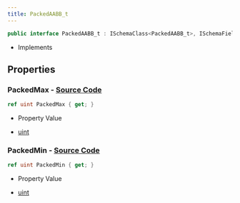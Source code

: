 ```yaml
---
title: PackedAABB_t
---
```


```csharp
public interface PackedAABB_t : ISchemaClass<PackedAABB_t>, ISchemaField, ISchemaClass, INativeHandle
```

- Implements

## Properties

### **PackedMax** - [Source Code](https://github.com/swiftly-solution/swiftlys2/blob/main/managed/src/SwiftlyS2.Generated/Schemas/Interfaces/PackedAABB_t.cs#L18)

```csharp
ref uint PackedMax { get; }
```

- Property Value

- [uint](https://learn.microsoft.com/dotnet/api/system.uint32)

### **PackedMin** - [Source Code](https://github.com/swiftly-solution/swiftlys2/blob/main/managed/src/SwiftlyS2.Generated/Schemas/Interfaces/PackedAABB_t.cs#L16)

```csharp
ref uint PackedMin { get; }
```

- Property Value

- [uint](https://learn.microsoft.com/dotnet/api/system.uint32)

